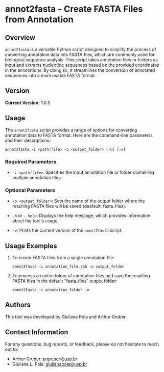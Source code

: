 # annot2fasta - Create FASTA Files from Annotation

## Overview

`annot2fasta` is a versatile Python script designed to simplify the process of converting annotation data into FASTA files, which are commonly used for biological sequence analysis. This script takes annotation files or folders as input and extracts nucleotide sequences based on the provided coordinates in the annotations. By doing so, it streamlines the conversion of annotated sequences into a more usable FASTA format.

## Version

**Current Version:** 1.0.5

## Usage

The `annot2fasta` script provides a range of options for converting annotation data to FASTA format. Here are the command-line parameters and their descriptions:

```shell
annot2fasta -i <path|file> -o <output_folder> [-h] [-v]
```

### Required Parameters

- `-i <path|file>`: Specifies the input annotation file or folder containing multiple annotation files.


### Optional Parameters
- `-o <output_folder>`: Sets the name of the output folder where the resulting FASTA files will be saved (deafault: fasta_files).

- `-h` or `--help`: Displays the help message, which provides information about the tool's usage.
- `-v`: Prints the current version of the `annot2fasta` script.

## Usage Examples

1. To create FASTA files from a single annotation file:
   ```shell
   annot2fasta -i annotation_file.tab -o output_folder
   ```

2. To process an entire folder of annotation files and save the resulting FASTA files in the default "fasta_files" output folder:
   ```shell
   annot2fasta -i annotation_folder -o
   ```

## Authors

This tool was developed by Giuliana Pola and Arthur Gruber.

## Contact Information

For any questions, bug reports, or feedback, please do not hesitate to reach out to:

- Arthur Gruber: argruber@usp.br
- Giuliana L. Pola: giulianapola@usp.br